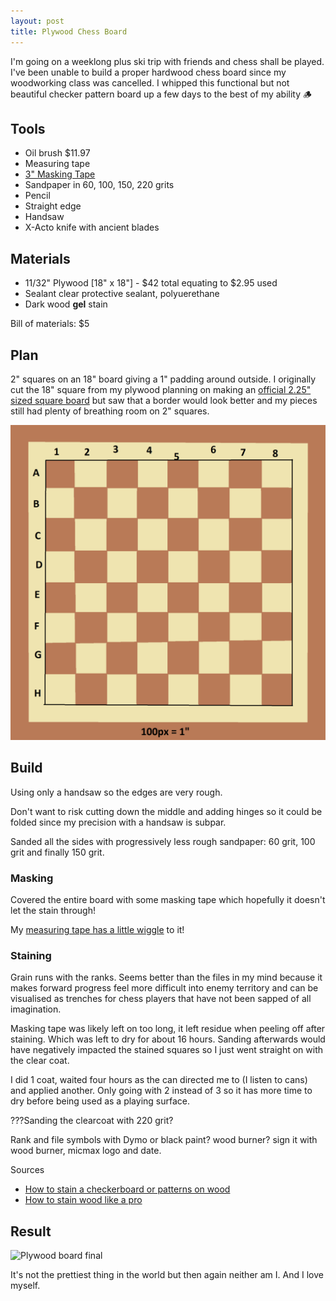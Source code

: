 ```yaml
---
layout: post
title: Plywood Chess Board
---
```


I'm going on a weeklong plus ski trip with friends and chess shall be played. I've been unable to build a proper hardwood chess board since my woodworking class was cancelled. I whipped this functional but not beautiful checker pattern board up a few days to the best of my ability :wood:

## Tools

- Oil brush $11.97
- Measuring tape
- [3" Masking Tape](https://www.amazon.com/gp/product/B00DVAYT4E)
- Sandpaper in 60, 100, 150, 220 grits
- Pencil
- Straight edge
- Handsaw
- X-Acto knife with ancient blades

## Materials

- 11/32" Plywood [18" x 18"] - $42 total equating to $2.95 used
- Sealant clear protective sealant, polyuerethane
- Dark wood **gel** stain

Bill of materials: $5

## Plan

2" squares on an 18" board giving a 1" padding around outside.
I originally cut the 18" square from my plywood planning on making an [official 2.25" sized square board]() but saw that a border would look better and my pieces still had plenty of breathing room on 2" squares.

![Plywood board design](/assets/img/chess-board/plywood-design.png)

## Build

Using only a handsaw so the edges are very rough.

Don't want to risk cutting down the middle and adding hinges so it could be folded since my precision with a handsaw is subpar.

Sanded all the sides with progressively less rough sandpaper: 60 grit, 100 grit and finally 150 grit.

### Masking

Covered the entire board with some masking tape which hopefully it doesn't let the stain through!

My [measuring tape has a little wiggle](https://www.thisoldhouse.com/tools/21015038/what-makes-it-wiggle) to it!

### Staining

Grain runs with the ranks. Seems better than the files in my mind because it makes forward progress feel more difficult into enemy territory and can be visualised as trenches for chess players that have not been sapped of all imagination.

Masking tape was likely left on too long, it left residue when peeling off after staining. Which was left to dry for about 16 hours. Sanding afterwards would have negatively impacted the stained squares so I just went straight on with the clear coat.

I did 1 coat, waited four hours as the can directed me to (I listen to cans) and applied another. Only going with 2 instead of 3 so it has more time to dry before being used as a playing surface.

???Sanding the clearcoat with 220 grit?

Rank and file symbols with Dymo or black paint? wood burner?
sign it with wood burner, micmax logo and date.

Sources

- [How to stain a checkerboard or patterns on wood](https://youtu.be/Duc17XP2mY4)
- [How to stain wood like a pro](https://youtu.be/8r7xmuSx6Pg)

## Result

![Plywood board final](/assets/img/chess-board/plywood-final.jpg)

It's not the prettiest thing in the world but then again neither am I. And I love myself.
